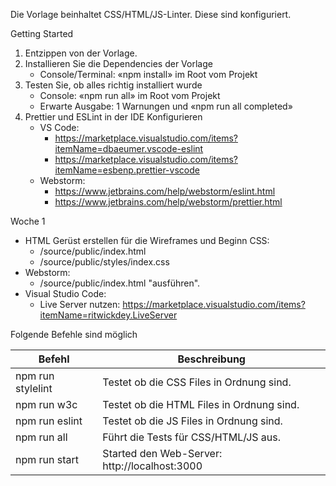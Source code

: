 Die Vorlage beinhaltet CSS/HTML/JS-Linter. Diese sind konfiguriert. 

Getting Started
1. Entzippen von der Vorlage.
2. Installieren Sie die Dependencies der Vorlage
   - Console/Terminal: «npm install» im Root vom Projekt
3. Testen Sie, ob alles richtig installiert wurde
   - Console: «npm run all» im Root vom Projekt
   - Erwarte Ausgabe: 1 Warnungen und «npm run all completed»
4. Prettier und ESLint in der IDE Konfigurieren
   - VS Code: 
      - https://marketplace.visualstudio.com/items?itemName=dbaeumer.vscode-eslint
	  - https://marketplace.visualstudio.com/items?itemName=esbenp.prettier-vscode
   - Webstorm: 
      - https://www.jetbrains.com/help/webstorm/eslint.html
      - https://www.jetbrains.com/help/webstorm/prettier.html 

Woche 1
- HTML Gerüst erstellen für die Wireframes und Beginn CSS:
   - /source/public/index.html
   - /source/public/styles/index.css
- Webstorm:
   - /source/public/index.html "ausführen".
- Visual Studio Code:
   - Live Server nutzen: https://marketplace.visualstudio.com/items?itemName=ritwickdey.LiveServer    

Folgende Befehle sind möglich

| Befehl  |  Beschreibung |
|---|---|
| npm run stylelint  |   Testet ob die CSS Files in Ordnung sind. |
| npm run w3c  |   Testet ob die HTML Files in Ordnung sind. |
| npm run eslint  |  Testet ob die JS Files in Ordnung sind. |
| npm run all  |   Führt die Tests für CSS/HTML/JS aus. |
| npm run start  |  Started den Web-Server: http://localhost:3000 |
